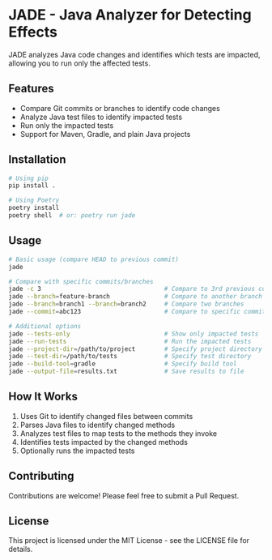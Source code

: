 # JADE - Java Analyzer for Detecting Effects

JADE analyzes Java code changes and identifies which tests are impacted, allowing you to run only the affected tests.

## Features

- Compare Git commits or branches to identify code changes
- Analyze Java test files to identify impacted tests
- Run only the impacted tests
- Support for Maven, Gradle, and plain Java projects

## Installation

```bash
# Using pip
pip install .

# Using Poetry
poetry install
poetry shell  # or: poetry run jade
```

## Usage

```bash
# Basic usage (compare HEAD to previous commit)
jade

# Compare with specific commits/branches
jade -c 3                                  # Compare to 3rd previous commit
jade --branch=feature-branch               # Compare to another branch
jade --branch=branch1 --branch=branch2     # Compare two branches
jade --commit=abc123                       # Compare to specific commit

# Additional options
jade --tests-only                          # Show only impacted tests
jade --run-tests                           # Run the impacted tests
jade --project-dir=/path/to/project        # Specify project directory
jade --test-dir=/path/to/tests             # Specify test directory
jade --build-tool=gradle                   # Specify build tool
jade --output-file=results.txt             # Save results to file
```

## How It Works

1. Uses Git to identify changed files between commits
2. Parses Java files to identify changed methods
3. Analyzes test files to map tests to the methods they invoke
4. Identifies tests impacted by the changed methods
5. Optionally runs the impacted tests

## Contributing

Contributions are welcome! Please feel free to submit a Pull Request.

## License

This project is licensed under the MIT License - see the LICENSE file for details.
